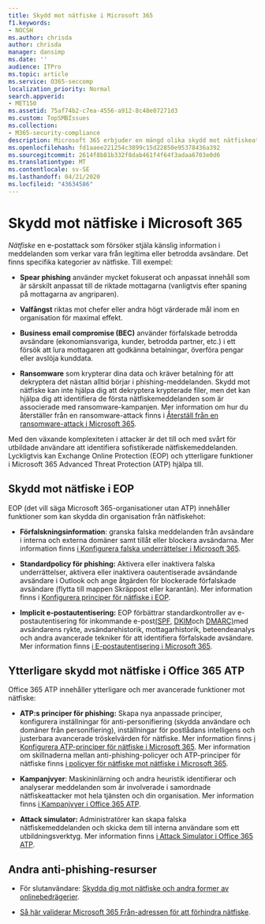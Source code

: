 ```yaml
---
title: Skydd mot nätfiske i Microsoft 365
f1.keywords:
- NOCSH
ms.author: chrisda
author: chrisda
manager: dansimp
ms.date: ''
audience: ITPro
ms.topic: article
ms.service: O365-seccomp
localization_priority: Normal
search.appverid:
- MET150
ms.assetid: 75af74b2-c7ea-4556-a912-8c48e07271d3
ms.custom: TopSMBIssues
ms.collection:
- M365-security-compliance
description: Microsoft 365 erbjuder en mängd olika skydd mot nätfiskeattacker som standard och även via ytterligare funktioner i Office 365 Advanced Threat Protection (ATP). I det här avsnittet introduceras de onlineresurser du kan använda för att lära dig mer om och implementera alternativ och strategier mot nätfiske i Microsoft 365.
ms.openlocfilehash: fd1aaee221254c3899c15d22850e95378436a392
ms.sourcegitcommit: 2614f8b81b332f8dab461f4f64f3adaa6703e0d6
ms.translationtype: MT
ms.contentlocale: sv-SE
ms.lasthandoff: 04/21/2020
ms.locfileid: "43634586"
---
```

# <a name="anti-phishing-protection-in-microsoft-365"></a>Skydd mot nätfiske i Microsoft 365

*Nätfiske* en e-postattack som försöker stjäla känslig information i meddelanden som verkar vara från legitima eller betrodda avsändare. Det finns specifika kategorier av nätfiske. Till exempel:

- **Spear phishing** använder mycket fokuserat och anpassat innehåll som är särskilt anpassat till de riktade mottagarna (vanligtvis efter spaning på mottagarna av angriparen).

- **Valfångst** riktas mot chefer eller andra högt värderade mål inom en organisation för maximal effekt.

- **Business email compromise (BEC)** använder förfalskade betrodda avsändare (ekonomiansvariga, kunder, betrodda partner, etc.) i ett försök att lura mottagaren att godkänna betalningar, överföra pengar eller avslöja kunddata.

- **Ransomware** som krypterar dina data och kräver betalning för att dekryptera det nästan alltid börjar i phishing-meddelanden. Skydd mot nätfiske kan inte hjälpa dig att dekryptera krypterade filer, men det kan hjälpa dig att identifiera de första nätfiskemeddelanden som är associerade med ransomware-kampanjen. Mer information om hur du återställer från en ransomware-attack finns i [Återställ från en ransomware-attack i Microsoft 365](recover-from-ransomware.md).

Med den växande komplexiteten i attacker är det till och med svårt för utbildade användare att identifiera sofistikerade nätfiskemeddelanden. Lyckligtvis kan Exchange Online Protection (EOP) och ytterligare funktioner i Microsoft 365 Advanced Threat Protection (ATP) hjälpa till.

## <a name="anti-phishing-protection-in-eop"></a>Skydd mot nätfiske i EOP

EOP (det vill säga Microsoft 365-organisationer utan ATP) innehåller funktioner som kan skydda din organisation från nätfiskehot:

- **Förfalskningsinformation**: granska falska meddelanden från avsändare i interna och externa domäner samt tillåt eller blockera avsändarna. Mer information finns [i Konfigurera falska underrättelser i Microsoft 365](learn-about-spoof-intelligence.md).

- **Standardpolicy för phishing:** Aktivera eller inaktivera falska underrättelser, aktivera eller inaktivera oautentiserade avsändande avsändare i Outlook och ange åtgärden för blockerade förfalskade avsändare (flytta till mappen Skräppost eller karantän). Mer information finns i [Konfigurera principer för nätfiske i EOP](configure-anti-phishing-policies-eop.md).

- **Implicit e-postautentisering:** EOP förbättrar standardkontroller av e-postautentisering för inkommande e-post[(SPF,](set-up-spf-in-office-365-to-help-prevent-spoofing.md) [DKIM](use-dkim-to-validate-outbound-email.md)och [DMARC)](use-dmarc-to-validate-email.md)med avsändarens rykte, avsändarehistorik, mottagarhistorik, beteendeanalys och andra avancerade tekniker för att identifiera förfalskade avsändare. Mer information finns [i E-postautentisering i Microsoft 365](email-validation-and-authentication.md).

## <a name="additional-anti-phishing-protection-in-office-365-atp"></a>Ytterligare skydd mot nätfiske i Office 365 ATP

Office 365 ATP innehåller ytterligare och mer avancerade funktioner mot nätfiske:

- **ATP:s principer för phishing:** Skapa nya anpassade principer, konfigurera inställningar för anti-personifiering (skydda användare och domäner från personifiering), inställningar för postlådans intelligens och justerbara avancerade tröskelvärden för nätfiske. Mer information finns [i Konfigurera ATP-principer för nätfiske i Microsoft 365](configure-atp-anti-phishing-policies.md). Mer information om skillnaderna mellan anti-phishing-policyer och ATP-principer för nätfiske finns [i policyer för nätfiske mot nätfiske i Microsoft 365](set-up-anti-phishing-policies.md).

- **Kampanjvyer**: Maskininlärning och andra heuristik identifierar och analyserar meddelanden som är involverade i samordnade nätfiskeattacker mot hela tjänsten och din organisation. Mer information finns [i Kampanjvyer i Office 365 ATP](campaigns.md).

- **Attack simulator:** Administratörer kan skapa falska nätfiskemeddelanden och skicka dem till interna användare som ett utbildningsverktyg. Mer information finns [i Attack Simulator i Office 365 ATP](attack-simulator.md).

## <a name="other-anti-phishing-resources"></a>Andra anti-phishing-resurser

- För slutanvändare: [Skydda dig mot nätfiske och andra former av onlinebedrägerier](https://support.office.com/article/f84750b4-2f2c-46c3-89f6-e65f7f8c3546).

- [Så här validerar Microsoft 365 Från-adressen för att förhindra nätfiske](how-office-365-validates-the-from-address.md).